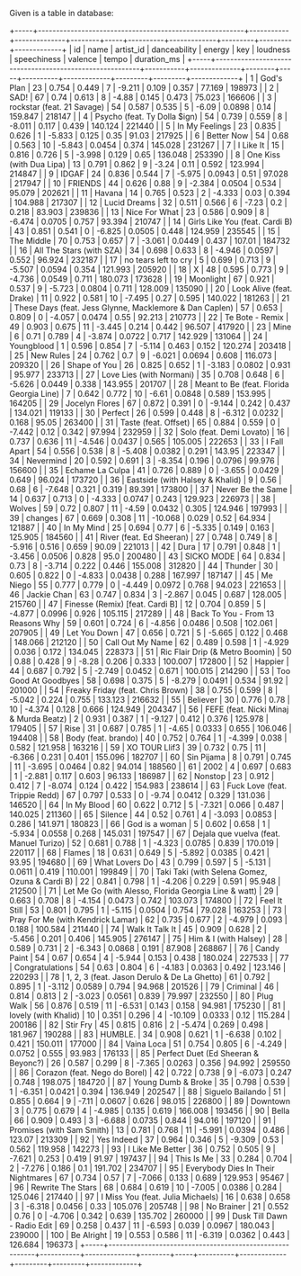 Given is a table in database:

+-----+---------------------------------------------------------+-----------+--------------+--------+-----+----------+-------------+---------+---------+-------------+
| id  |                          name                           | artist_id | danceability | energy | key | loudness | speechiness | valence |  tempo  | duration_ms |
+-----+---------------------------------------------------------+-----------+--------------+--------+-----+----------+-------------+---------+---------+-------------+
| 1   | God's Plan                                              | 23        | 0.754        | 0.449  | 7   | -9.211   | 0.109       | 0.357   | 77.169  | 198973      |
| 2   | SAD!                                                    | 67        | 0.74         | 0.613  | 8   | -4.88    | 0.145       | 0.473   | 75.023  | 166606      |
| 3   | rockstar (feat. 21 Savage)                              | 54        | 0.587        | 0.535  | 5   | -6.09    | 0.0898      | 0.14    | 159.847 | 218147      |
| 4   | Psycho (feat. Ty Dolla $ign)                            | 54        | 0.739        | 0.559  | 8   | -8.011   | 0.117       | 0.439   | 140.124 | 221440      |
| 5   | In My Feelings                                          | 23        | 0.835        | 0.626  | 1   | -5.833   | 0.125       | 0.35    | 91.03   | 217925      |
| 6   | Better Now                                              | 54        | 0.68         | 0.563  | 10  | -5.843   | 0.0454      | 0.374   | 145.028 | 231267      |
| 7   | I Like It                                               | 15        | 0.816        | 0.726  | 5   | -3.998   | 0.129       | 0.65    | 136.048 | 253390      |
| 8   | One Kiss (with Dua Lipa)                                | 13        | 0.791        | 0.862  | 9   | -3.24    | 0.11        | 0.592   | 123.994 | 214847      |
| 9   | IDGAF                                                   | 24        | 0.836        | 0.544  | 7   | -5.975   | 0.0943      | 0.51    | 97.028  | 217947      |
| 10  | FRIENDS                                                 | 44        | 0.626        | 0.88   | 9   | -2.384   | 0.0504      | 0.534   | 95.079  | 202621      |
| 11  | Havana                                                  | 14        | 0.765        | 0.523  | 2   | -4.333   | 0.03        | 0.394   | 104.988 | 217307      |
| 12  | Lucid Dreams                                            | 32        | 0.511        | 0.566  | 6   | -7.23    | 0.2         | 0.218   | 83.903  | 239836      |
| 13  | Nice For What                                           | 23        | 0.586        | 0.909  | 8   | -6.474   | 0.0705      | 0.757   | 93.394  | 210747      |
| 14  | Girls Like You (feat. Cardi B)                          | 43        | 0.851        | 0.541  | 0   | -6.825   | 0.0505      | 0.448   | 124.959 | 235545      |
| 15  | The Middle                                              | 70        | 0.753        | 0.657  | 7   | -3.061   | 0.0449      | 0.437   | 107.01  | 184732      |
| 16  | All The Stars (with SZA)                                | 34        | 0.698        | 0.633  | 8   | -4.946   | 0.0597      | 0.552   | 96.924  | 232187      |
| 17  | no tears left to cry                                    | 5         | 0.699        | 0.713  | 9   | -5.507   | 0.0594      | 0.354   | 121.993 | 205920      |
| 18  | X                                                       | 48        | 0.595        | 0.773  | 9   | -4.736   | 0.0549      | 0.711   | 180.073 | 173628      |
| 19  | Moonlight                                               | 67        | 0.921        | 0.537  | 9   | -5.723   | 0.0804      | 0.711   | 128.009 | 135090      |
| 20  | Look Alive (feat. Drake)                                | 11        | 0.922        | 0.581  | 10  | -7.495   | 0.27        | 0.595   | 140.022 | 181263      |
| 21  | These Days (feat. Jess Glynne, Macklemore & Dan Caplen) | 57        | 0.653        | 0.809  | 0   | -4.057   | 0.0474      | 0.55    | 92.213  | 210773      |
| 22  | Te Bote - Remix                                         | 49        | 0.903        | 0.675  | 11  | -3.445   | 0.214       | 0.442   | 96.507  | 417920      |
| 23  | Mine                                                    | 6         | 0.71         | 0.789  | 4   | -3.874   | 0.0722      | 0.717   | 142.929 | 131064      |
| 24  | Youngblood                                              | 1         | 0.596        | 0.854  | 7   | -5.114   | 0.463       | 0.152   | 120.274 | 203418      |
| 25  | New Rules                                               | 24        | 0.762        | 0.7    | 9   | -6.021   | 0.0694      | 0.608   | 116.073 | 209320      |
| 26  | Shape of You                                            | 26        | 0.825        | 0.652  | 1   | -3.183   | 0.0802      | 0.931   | 95.977  | 233713      |
| 27  | Love Lies (with Normani)                                | 35        | 0.708        | 0.648  | 6   | -5.626   | 0.0449      | 0.338   | 143.955 | 201707      |
| 28  | Meant to Be (feat. Florida Georgia Line)                | 7         | 0.642        | 0.772  | 10  | -6.61    | 0.0848      | 0.589   | 153.995 | 164205      |
| 29  | Jocelyn Flores                                          | 67        | 0.872        | 0.391  | 0   | -9.144   | 0.242       | 0.437   | 134.021 | 119133      |
| 30  | Perfect                                                 | 26        | 0.599        | 0.448  | 8   | -6.312   | 0.0232      | 0.168   | 95.05   | 263400      |
| 31  | Taste (feat. Offset)                                    | 65        | 0.884        | 0.559  | 0   | -7.442   | 0.12        | 0.342   | 97.994  | 232959      |
| 32  | Solo (feat. Demi Lovato)                                | 16        | 0.737        | 0.636  | 11  | -4.546   | 0.0437      | 0.565   | 105.005 | 222653      |
| 33  | I Fall Apart                                            | 54        | 0.556        | 0.538  | 8   | -5.408   | 0.0382      | 0.291   | 143.95  | 223347      |
| 34  | Nevermind                                               | 20        | 0.592        | 0.691  | 3   | -8.354   | 0.196       | 0.0796  | 99.976  | 156600      |
| 35  | Echame La Culpa                                         | 41        | 0.726        | 0.889  | 0   | -3.655   | 0.0429      | 0.649   | 96.024  | 173720      |
| 36  | Eastside (with Halsey & Khalid)                         | 9         | 0.56         | 0.68   | 6   | -7.648   | 0.321       | 0.319   | 89.391  | 173800      |
| 37  | Never Be the Same                                       | 14        | 0.637        | 0.713  | 0   | -4.333   | 0.0747      | 0.243   | 129.923 | 226973      |
| 38  | Wolves                                                  | 59        | 0.72         | 0.807  | 11  | -4.59    | 0.0432      | 0.305   | 124.946 | 197993      |
| 39  | changes                                                 | 67        | 0.669        | 0.308  | 11  | -10.068  | 0.029       | 0.52    | 64.934  | 121887      |
| 40  | In My Mind                                              | 25        | 0.694        | 0.77   | 6   | -5.335   | 0.149       | 0.163   | 125.905 | 184560      |
| 41  | River (feat. Ed Sheeran)                                | 27        | 0.748        | 0.749  | 8   | -5.916   | 0.516       | 0.659   | 90.09   | 221013      |
| 42  | Dura                                                    | 17        | 0.791        | 0.848  | 1   | -3.456   | 0.0506      | 0.828   | 95.0    | 200480      |
| 43  | SICKO MODE                                              | 64        | 0.834        | 0.73   | 8   | -3.714   | 0.222       | 0.446   | 155.008 | 312820      |
| 44  | Thunder                                                 | 30        | 0.605        | 0.822  | 0   | -4.833   | 0.0438      | 0.288   | 167.997 | 187147      |
| 45  | Me Niego                                                | 55        | 0.777        | 0.779  | 0   | -4.449   | 0.0972      | 0.768   | 94.023  | 221653      |
| 46  | Jackie Chan                                             | 63        | 0.747        | 0.834  | 3   | -2.867   | 0.045       | 0.687   | 128.005 | 215760      |
| 47  | Finesse (Remix) [feat. Cardi B]                         | 12        | 0.704        | 0.859  | 5   | -4.877   | 0.0996      | 0.926   | 105.115 | 217289      |
| 48  | Back To You - From 13 Reasons Why                       | 59        | 0.601        | 0.724  | 6   | -4.856   | 0.0486      | 0.508   | 102.061 | 207905      |
| 49  | Let You Down                                            | 47        | 0.656        | 0.721  | 5   | -5.665   | 0.122       | 0.468   | 148.066 | 212120      |
| 50  | Call Out My Name                                        | 62        | 0.489        | 0.598  | 1   | -4.929   | 0.036       | 0.172   | 134.045 | 228373      |
| 51  | Ric Flair Drip (& Metro Boomin)                         | 50        | 0.88         | 0.428  | 9   | -8.28    | 0.206       | 0.333   | 100.007 | 172800      |
| 52  | Happier                                                 | 44        | 0.687        | 0.792  | 5   | -2.749   | 0.0452      | 0.671   | 100.015 | 214290      |
| 53  | Too Good At Goodbyes                                    | 58        | 0.698        | 0.375  | 5   | -8.279   | 0.0491      | 0.534   | 91.92   | 201000      |
| 54  | Freaky Friday (feat. Chris Brown)                       | 38        | 0.755        | 0.599  | 8   | -5.042   | 0.224       | 0.755   | 133.123 | 216632      |
| 55  | Believer                                                | 30        | 0.776        | 0.78   | 10  | -4.374   | 0.128       | 0.666   | 124.949 | 204347      |
| 56  | FEFE (feat. Nicki Minaj & Murda Beatz)                  | 2         | 0.931        | 0.387  | 1   | -9.127   | 0.412       | 0.376   | 125.978 | 179405      |
| 57  | Rise                                                    | 31        | 0.687        | 0.785  | 1   | -4.65    | 0.0333      | 0.655   | 106.046 | 194408      |
| 58  | Body (feat. brando)                                     | 40        | 0.752        | 0.764  | 1   | -4.399   | 0.038       | 0.582   | 121.958 | 163216      |
| 59  | XO TOUR Llif3                                           | 39        | 0.732        | 0.75   | 11  | -6.366   | 0.231       | 0.401   | 155.096 | 182707      |
| 60  | Sin Pijama                                              | 8         | 0.791        | 0.745  | 11  | -3.695   | 0.0464      | 0.82    | 94.014  | 188560      |
| 61  | 2002                                                    | 4         | 0.697        | 0.683  | 1   | -2.881   | 0.117       | 0.603   | 96.133  | 186987      |
| 62  | Nonstop                                                 | 23        | 0.912        | 0.412  | 7   | -8.074   | 0.124       | 0.422   | 154.983 | 238614      |
| 63  | Fuck Love (feat. Trippie Redd)                          | 67        | 0.797        | 0.533  | 0   | -9.74    | 0.0412      | 0.329   | 131.036 | 146520      |
| 64  | In My Blood                                             | 60        | 0.622        | 0.712  | 5   | -7.321   | 0.066       | 0.487   | 140.025 | 211360      |
| 65  | Silence                                                 | 44        | 0.52         | 0.761  | 4   | -3.093   | 0.0853      | 0.286   | 141.971 | 180823      |
| 66  | God is a woman                                          | 5         | 0.602        | 0.658  | 1   | -5.934   | 0.0558      | 0.268   | 145.031 | 197547      |
| 67  | Dejala que vuelva (feat. Manuel Turizo)                 | 52        | 0.681        | 0.788  | 1   | -4.323   | 0.0785      | 0.839   | 170.019 | 220117      |
| 68  | Flames                                                  | 18        | 0.631        | 0.649  | 5   | -5.892   | 0.0385      | 0.421   | 93.95   | 194680      |
| 69  | What Lovers Do                                          | 43        | 0.799        | 0.597  | 5   | -5.131   | 0.0611      | 0.419   | 110.001 | 199849      |
| 70  | Taki Taki (with Selena Gomez, Ozuna & Cardi B)          | 22        | 0.841        | 0.798  | 1   | -4.206   | 0.229       | 0.591   | 95.948  | 212500      |
| 71  | Let Me Go (with Alesso, Florida Georgia Line & watt)    | 29        | 0.663        | 0.708  | 8   | -4.154   | 0.0473      | 0.742   | 103.073 | 174800      |
| 72  | Feel It Still                                           | 53        | 0.801        | 0.795  | 1   | -5.115   | 0.0504      | 0.754   | 79.028  | 163253      |
| 73  | Pray For Me (with Kendrick Lamar)                       | 62        | 0.735        | 0.677  | 2   | -4.979   | 0.093       | 0.188   | 100.584 | 211440      |
| 74  | Walk It Talk It                                         | 45        | 0.909        | 0.628  | 2   | -5.456   | 0.201       | 0.406   | 145.905 | 276147      |
| 75  | Him & I (with Halsey)                                   | 28        | 0.589        | 0.731  | 2   | -6.343   | 0.0868      | 0.191   | 87.908  | 268867      |
| 76  | Candy Paint                                             | 54        | 0.67         | 0.654  | 4   | -5.944   | 0.153       | 0.438   | 180.024 | 227533      |
| 77  | Congratulations                                         | 54        | 0.63         | 0.804  | 6   | -4.183   | 0.0363      | 0.492   | 123.146 | 220293      |
| 78  | 1, 2, 3 (feat. Jason Derulo & De La Ghetto)             | 61        | 0.792        | 0.895  | 1   | -3.112   | 0.0589      | 0.794   | 94.968  | 201526      |
| 79  | Criminal                                                | 46        | 0.814        | 0.813  | 2   | -3.023   | 0.0561      | 0.839   | 79.997  | 232550      |
| 80  | Plug Walk                                               | 56        | 0.876        | 0.519  | 11  | -6.531   | 0.143       | 0.158   | 94.981  | 175230      |
| 81  | lovely (with Khalid)                                    | 10        | 0.351        | 0.296  | 4   | -10.109  | 0.0333      | 0.12    | 115.284 | 200186      |
| 82  | Stir Fry                                                | 45        | 0.815        | 0.816  | 2   | -5.474   | 0.269       | 0.498   | 181.967 | 190288      |
| 83  | HUMBLE.                                                 | 34        | 0.908        | 0.621  | 1   | -6.638   | 0.102       | 0.421   | 150.011 | 177000      |
| 84  | Vaina Loca                                              | 51        | 0.754        | 0.805  | 6   | -4.249   | 0.0752      | 0.555   | 93.983  | 176133      |
| 85  | Perfect Duet (Ed Sheeran & Beyonc?)                     | 26        | 0.587        | 0.299  | 8   | -7.365   | 0.0263      | 0.356   | 94.992  | 259550      |
| 86  | Corazon (feat. Nego do Borel)                           | 42        | 0.722        | 0.738  | 9   | -6.073   | 0.247       | 0.748   | 198.075 | 184720      |
| 87  | Young Dumb & Broke                                      | 35        | 0.798        | 0.539  | 1   | -6.351   | 0.0421      | 0.394   | 136.949 | 202547      |
| 88  | Siguelo Bailando                                        | 51        | 0.855        | 0.664  | 9   | -7.11    | 0.0607      | 0.626   | 98.015  | 226800      |
| 89  | Downtown                                                | 3         | 0.775        | 0.679  | 4   | -4.985   | 0.135       | 0.619   | 166.008 | 193456      |
| 90  | Bella                                                   | 66        | 0.909        | 0.493  | 3   | -6.688   | 0.0735      | 0.844   | 94.016  | 197120      |
| 91  | Promises (with Sam Smith)                               | 13        | 0.781        | 0.768  | 11  | -5.991   | 0.0394      | 0.486   | 123.07  | 213309      |
| 92  | Yes Indeed                                              | 37        | 0.964        | 0.346  | 5   | -9.309   | 0.53        | 0.562   | 119.958 | 142273      |
| 93  | I Like Me Better                                        | 36        | 0.752        | 0.505  | 9   | -7.621   | 0.253       | 0.419   | 91.97   | 197437      |
| 94  | This Is Me                                              | 33        | 0.284        | 0.704  | 2   | -7.276   | 0.186       | 0.1     | 191.702 | 234707      |
| 95  | Everybody Dies In Their Nightmares                      | 67        | 0.734        | 0.57   | 7   | -7.066   | 0.133       | 0.689   | 129.953 | 95467       |
| 96  | Rewrite The Stars                                       | 68        | 0.684        | 0.619  | 10  | -7.005   | 0.0386      | 0.284   | 125.046 | 217440      |
| 97  | I Miss You (feat. Julia Michaels)                       | 16        | 0.638        | 0.658  | 3   | -6.318   | 0.0456      | 0.33    | 105.076 | 205748      |
| 98  | No Brainer                                              | 21        | 0.552        | 0.76   | 0   | -4.706   | 0.342       | 0.639   | 135.702 | 260000      |
| 99  | Dusk Till Dawn - Radio Edit                             | 69        | 0.258        | 0.437  | 11  | -6.593   | 0.039       | 0.0967  | 180.043 | 239000      |
| 100 | Be Alright                                              | 19        | 0.553        | 0.586  | 11  | -6.319   | 0.0362      | 0.443   | 126.684 | 196373      |
+-----+---------------------------------------------------------+-----------+--------------+--------+-----+----------+-------------+---------+---------+-------------+
